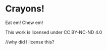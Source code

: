 # Crayons!
Eat em! Chew em!




This work is licensed under CC BY-NC-ND 4.0 

//why did I license this?
